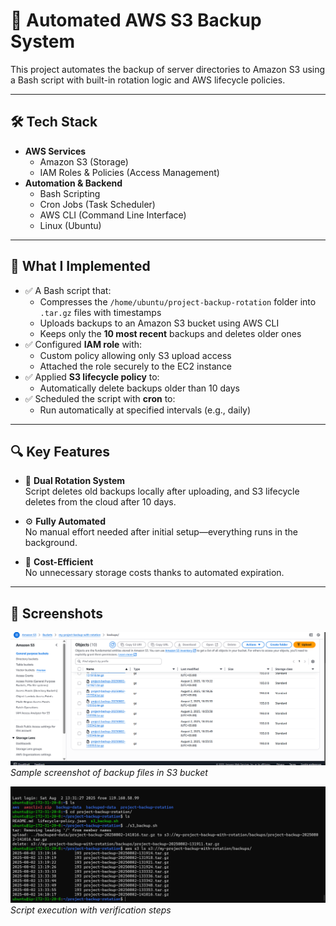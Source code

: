 # 🔄 Automated AWS S3 Backup System

This project automates the backup of server directories to Amazon S3 using a Bash script with built-in rotation logic and AWS lifecycle policies.

---

## 🛠️ Tech Stack

- **AWS Services**
  - Amazon S3 (Storage)
  - IAM Roles & Policies (Access Management)
- **Automation & Backend**
  - Bash Scripting
  - Cron Jobs (Task Scheduler)
  - AWS CLI (Command Line Interface)
  - Linux (Ubuntu)

---

## 🚀 What I Implemented

- ✅ A Bash script that:
  - Compresses the `/home/ubuntu/project-backup-rotation` folder into `.tar.gz` files with timestamps
  - Uploads backups to an Amazon S3 bucket using AWS CLI
  - Keeps only the **10 most recent** backups and deletes older ones
- ✅ Configured **IAM role** with:
  - Custom policy allowing only S3 upload access
  - Attached the role securely to the EC2 instance
- ✅ Applied **S3 lifecycle policy** to:
  - Automatically delete backups older than 10 days
- ✅ Scheduled the script with **cron** to:
  - Run automatically at specified intervals (e.g., daily)

---

## 🔍 Key Features

- 💾 **Dual Rotation System**  
  Script deletes old backups locally after uploading, and S3 lifecycle deletes from the cloud after 10 days.

- ⚙️ **Fully Automated**  
  No manual effort needed after initial setup—everything runs in the background.

- 💸 **Cost-Efficient**  
  No unnecessary storage costs thanks to automated expiration.

---


## 📸 Screenshots
![S3 Bucket Contents](2.png)  
*Sample screenshot of backup files in S3 bucket*

![Terminal Output](5.png)  
*Script execution with verification steps*

